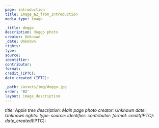 ```yaml
---
page: introduction
title: Image_№2_from_Introduction
media_type: image

_title: doggo
description: doggo photo
creator: Unknown
_date: Unknown
rights: 
type: 
source:
identifier:
contributor:
format:
credit_(IPTC):
date_created_(IPTC):

_path: /assets/img/doggo.jpg 
order: '02'
layout: image_description
---
```


_title: Apple tree
description: Main page photo
creator: Unknown
_date: Unknown
rights: 
type: 
source:
identifier:
contributor:
format:
credit_(IPTC):
date_created_(IPTC):